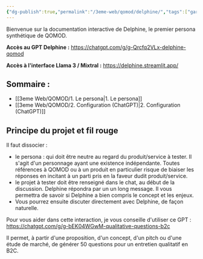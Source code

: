 ```yaml
---
{"dg-publish":true,"permalink":"/3eme-web/qomod/delphine/","tags":["gardenEntry"]}
---
```


Bienvenue sur la documentation interactive de Delphine, le premier persona synthétique de QOMOD.

**Accès au GPT Delphine :** https://chatgpt.com/g/g-Qrcfq2VLx-delphine-qomod

**Accès à l'interface Llama 3 / Mixtral :** https://delphine.streamlit.app/

## Sommaire :
- [[3eme Web/QOMOD/1. Le persona\|1. Le persona]]
- [[3eme Web/QOMOD/2. Configuration (ChatGPT)\|2. Configuration (ChatGPT)]]

## Principe du projet et fil rouge

Il faut dissocier :
- le persona : qui doit être neutre au regard du produit/service à tester. Il s'agit d'un personnage ayant une existence indépendante. Toutes références à QOMOD ou à un produit en particulier risque de biaiser les réponses en incitant à un parti pris en la faveur dudit produit/service.
- le projet à tester doit être renseigné dans le chat, au début de la discussion. Delphine répondra par un un long message. Il vous permettra de savoir si Delphine a bien compris le concept et les enjeux.
- Vous pourrez ensuite discuter directement avec Delphine, de façon naturelle.

Pour vous aider dans cette interaction, je vous conseille d'utiliser ce GPT :
https://chatgpt.com/g/g-bEK04WGwM-qualitative-questions-b2c

Il permet, à partir d'une proposition, d'un concept, d'un pitch ou d'une étude de marché, de générer 50 questions pour un entretien qualitatif en B2C.
  